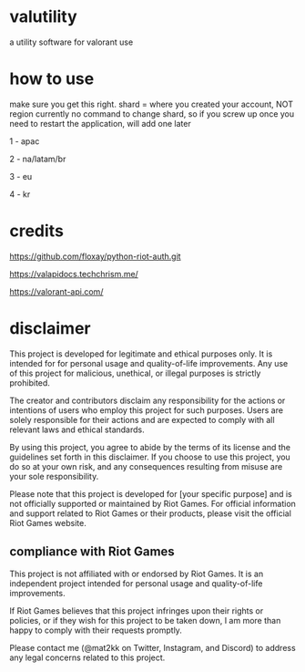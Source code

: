 # valutility

a utility software for valorant use

# how to use

make sure you get this right. shard = where you created your account, NOT region
currently no command to change shard, so if you screw up once you need to restart the application, will add one later

1 - apac

2 - na/latam/br

3 - eu

4 - kr

# credits

https://github.com/floxay/python-riot-auth.git

https://valapidocs.techchrism.me/

https://valorant-api.com/

# disclaimer

This project is developed for legitimate and ethical purposes only. It is intended for  for personal usage and quality-of-life improvements. Any use of this project for malicious, unethical, or illegal purposes is strictly prohibited. 

The creator and contributors disclaim any responsibility for the actions or intentions of users who employ this project for such purposes. Users are solely responsible for their actions and are expected to comply with all relevant laws and ethical standards.

By using this project, you agree to abide by the terms of its license and the guidelines set forth in this disclaimer. If you choose to use this project, you do so at your own risk, and any consequences resulting from misuse are your sole responsibility.

Please note that this project is developed for [your specific purpose] and is not officially supported or maintained by Riot Games. For official information and support related to Riot Games or their products, please visit the official Riot Games website.

## compliance with Riot Games

This project is not affiliated with or endorsed by Riot Games. It is an independent project intended for personal usage and quality-of-life improvements. 

If Riot Games believes that this project infringes upon their rights or policies, or if they wish for this project to be taken down, I am more than happy to comply with their requests promptly. 

Please contact me (@mat2kk on Twitter, Instagram, and Discord) to address any legal concerns related to this project.